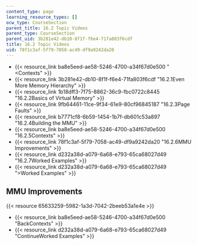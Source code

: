 ```yaml
---
content_type: page
learning_resource_types: []
ocw_type: CourseSection
parent_title: 16.2 Topic Videos
parent_type: CourseSection
parent_uid: 3b281e42-db10-8f1f-f6e4-71fa803f6cdf
title: 16.2 Topic Videos
uid: 78f1c3af-5f79-7058-ac49-df9a9242da20
---
```


*   {{< resource_link ba8e5eed-ae58-5246-4700-a34f67d0e500 "\<Contexts" >}}
*   {{< resource_link 3b281e42-db10-8f1f-f6e4-71fa803f6cdf "16.2.1Even More Memory Hierarchy" >}}
*   {{< resource_link 1b18dff3-7f75-8862-36c9-fbc0722c8445 "16.2.2Basics of Virtual Memory" >}}
*   {{< resource_link 9fb64461-11ce-9f34-61e9-80cf96845187 "16.2.3Page Faults" >}}
*   {{< resource_link b7771cf8-6b59-1454-1b7f-db601c53a897 "16.2.4Building the MMU" >}}
*   {{< resource_link ba8e5eed-ae58-5246-4700-a34f67d0e500 "16.2.5Contexts" >}}
*   {{< resource_link 78f1c3af-5f79-7058-ac49-df9a9242da20 "16.2.6MMU Improvements" >}}
*   {{< resource_link d232a38d-a079-6a68-e793-65ca68027d49 "16.2.7Worked Examples" >}}
*   {{< resource_link d232a38d-a079-6a68-e793-65ca68027d49 "\>Worked Examples" >}}

MMU Improvements
----------------

{{< resource 65633259-5982-1a3d-7042-2beeb53a1e4e >}}

*   {{< resource_link ba8e5eed-ae58-5246-4700-a34f67d0e500 "BackContexts" >}}
*   {{< resource_link d232a38d-a079-6a68-e793-65ca68027d49 "ContinueWorked Examples" >}}